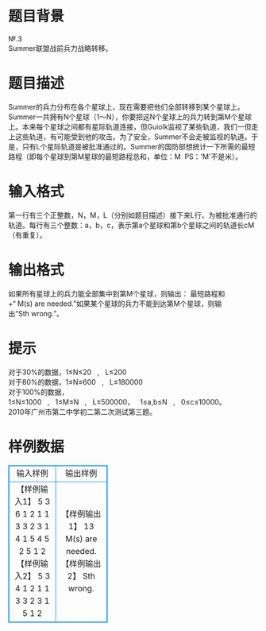 # 

 
 # 题目背景 
№.3<BR>Summer联盟战前兵力战略转移。 

 
 # 题目描述 
Summer的兵力分布在各个星球上，现在需要把他们全部转移到某个星球上。<BR>Summer一共拥有N个星球（1～N），你要把这N个星球上的兵力转到第M个星球上。本来每个星球之间都有星际轨道连接，但Guiolk监视了某些轨道，我们一但走上这些轨道，有可能受到他的攻击。为了安全，Summer不会走被监视的轨道。于是，只有L个星际轨道是被批准通过的。Summer的国防部想统计一下所需的最短路程（即每个星球到第M星球的最短路程总和，单位：M&nbsp;&nbsp;PS：'M'不是米）。<BR> 

 
 # 输入格式 
第一行有三个正整数，N，M，L（分别如题目描述）接下来L行，为被批准通行的轨道。每行有三个整数：a，b，c，表示第a个星球和第b个星球之间的轨道长cM（有重复）。 

 
 # 输出格式 
如果所有星球上的兵力能全部集中到第M个星球，则输出：&nbsp;最短路程和+“&nbsp;M(s)&nbsp;are&nbsp;needed.”如果某个星球的兵力不能到达第M个星球，则输出“Sth&nbsp;wrong.”。 

 
 # 提示 
对于30%的数据，1≤N≤20&nbsp;&nbsp;&nbsp;,&nbsp;&nbsp;&nbsp;L≤200<BR>对于80%的数据，1≤N≤600&nbsp;&nbsp;&nbsp;,&nbsp;&nbsp;&nbsp;L≤180000<BR>对于100%的数据，1≤N≤1000&nbsp;&nbsp;&nbsp;,&nbsp;&nbsp;&nbsp;1≤M≤N&nbsp;&nbsp;&nbsp;,&nbsp;&nbsp;&nbsp;L≤500000，&nbsp;&nbsp;&nbsp;1≤a,b≤N&nbsp;&nbsp;&nbsp;,&nbsp;&nbsp;&nbsp;0≤c≤10000。<BR>2010年广州市第二中学初二第二次测试第三题。 
# 样例数据
<style>
        table,table tr th, table tr td { border:1px solid #0094ff; }
        table { width: 200px; min-height: 25px; line-height: 25px; text-align: center; border-collapse: collapse;}   
    </style>
<table>
	<tr>
		<td>输入样例</td>
		<td>输出样例</td>
	</tr>
<tr><td>【样例输入1】
5 3 6
1 2 1
1 3 3
2 3 1
4 1 5
4 5 2
5 1 2
【样例输入2】
5 3 4
1 2 1
1 3 3
2 3 1
5 1 2
</td><td>【样例输出1】
13 M(s) are needed.
【样例输出2】
Sth wrong.
</td></tr></table>
